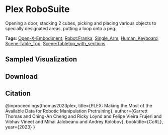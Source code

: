 # Plex RoboSuite

Opening a door, stacking 2 cubes, picking and placing various objects to specially designated areas, putting a loop onto a peg.

**Tags**: [Open-X-Embodiment](./pages/tags/Open-X-Embodiment.md), [Robot:Franka](./pages/tags/Robot:Franka.md), [Single_Arm](./pages/tags/Single_Arm.md), [Human_Keyboard](./pages/tags/Human_Keyboard.md), [Scene:Table_Top](./pages/tags/Scene:Table_Top.md), [Scene:Tabletop_with_sections](./pages/tags/Scene:Tabletop_with_sections.md)

## Sampled Visualization



## Download



## Citation

@inproceedings{thomas2023plex,
    title={PLEX: Making the Most of the Available Data for Robotic Manipulation Pretraining},
    author={Garrett Thomas and Ching-An Cheng and Ricky Loynd and Felipe Vieira Frujeri and Vibhav Vineet and Mihai Jalobeanu and Andrey Kolobov},
    booktitle={CoRL},
    year={2023}
}